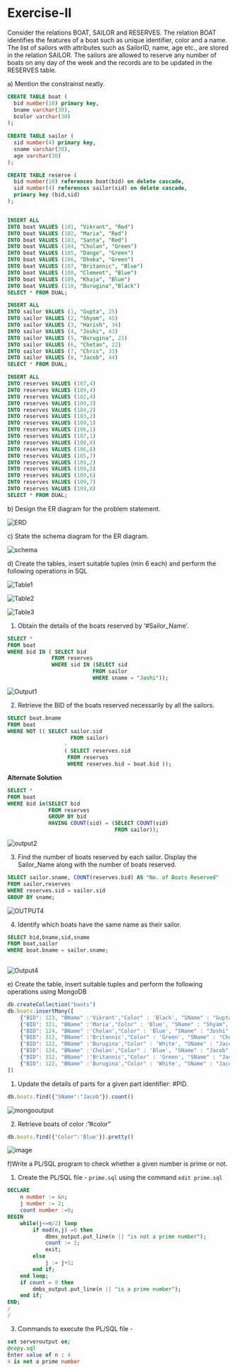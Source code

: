 # Exercise-II
Consider the relations BOAT, SAILOR and RESERVES. The relation BOAT identifies the features of a boat such as unique identifier, color and a name. The list of sailors with attributes such as SailorID, name, age etc., are stored in the relation SAILOR. The sailors are allowed to reserve any number of boats on any day of the week and the records are to be updated in the RESERVES table. 

a) Mention the constrainst neatly.

```sql
CREATE TABLE boat (
  bid number(10) primary key,
  bname varchar(30),
  bcolor varchar(30)
);
  
CREATE TABLE sailor (
  sid number(4) primary key,
  sname varchar(30),
  age varchar(30)
);

CREATE TABLE reserve (
  bid number(10) references boat(bid) on delete cascade,
  sid number(4) references sailor(sid) on delete cascade,
  primary key (bid,sid)
);


INSERT ALL
INTO boat VALUES (101, "Vikrant", "Red")
INTO boat VALUES (102, "Maria", "Red")
INTO boat VALUES (103, "Santa", "Red")
INTO boat VALUES (104, "Cholan", "Green")
INTO boat VALUES (105, "Dange", "Green")
INTO boat VALUES (106, "Dhoka", "Green")
INTO boat VALUES (107, "Britannic", "Blue")
INTO boat VALUES (108, "Clement", "Blue")
INTO boat VALUES (109, "Khaja", "Blue")
INTO boat VALUES (110, "Burugina","Black")
SELECT * FROM DUAL;

INSERT ALL 
INTO sailor VALUES (1, "Gupta", 25)
INTO sailor VALUES (2, "Shyam", 45)
INTO sailor VALUES (3, "Harish", 34)
INTO sailor VALUES (4, "Joshi", 43)
INTO sailor VALUES (5, "Burugina", 23)
INTO sailor VALUES (6, "Chetan", 22)
INTO sailor VALUES (7, "Chris", 33)
INTO sailor VALUES (8, "Jacob", 44)
SELECT * FROM DUAL;

INSERT ALL
INTO reserves VALUES (107,4)
INTO reserves VALUES (109,4)
INTO reserves VALUES (102,4)
INTO reserves VALUES (109,3)
INTO reserves VALUES (104,2)
INTO reserves VALUES (103,2)
INTO reserves VALUES (109,1)
INTO reserves VALUES (106,1)
INTO reserves VALUES (107,1)
INTO reserves VALUES (108,8)
INTO reserves VALUES (106,8)
INTO reserves VALUES (105,7)
INTO reserves VALUES (109,2)
INTO reserves VALUES (109,5)
INTO reserves VALUES (109,6)
INTO reserves VALUES (109,7)
INTO reserves VALUES (109,8)
SELECT * FROM DUAL;

```



b) Design the ER diagram for the problem statement.

![ERD](https://user-images.githubusercontent.com/67141217/212526870-ca39b3fa-9b5a-461b-a434-8c5cf1fac3da.png)

c) State the schema diagram for the ER diagram. 

![schema](https://user-images.githubusercontent.com/67141217/212526876-80b28dcd-23e4-42e4-b4e3-e4a83e1220bf.png)

d) Create the tables, insert suitable tuples (min 6 each) and perform the following operations in SQL

![Table1](https://user-images.githubusercontent.com/67141217/212530349-445d3169-c2ec-46fc-bd20-2808ebf66fc9.png)

![Table2](https://user-images.githubusercontent.com/67141217/212526916-5074cef4-d16d-4420-8090-824c5cbaccf7.png)

![Table3](https://user-images.githubusercontent.com/67141217/212527248-e3269e8b-ce90-4b6b-abf5-4ae7ffe8a1e0.png)


 1. Obtain the details of the boats reserved by ‘#Sailor_Name’.

```sql 
SELECT *
FROM boat
WHERE bid IN ( SELECT bid
              FROM reserves
              WHERE sid IN (SELECT sid 
                           FROM sailor
                           WHERE sname = "Joshi"));
```

![Output1](https://user-images.githubusercontent.com/67141217/212527029-c65f871d-1442-4172-893f-4f587c98132d.png)

 2. Retrieve the BID of the boats reserved necessarily by all the sailors.
 
```sql
SELECT boat.bname
FROM boat
WHERE NOT (( SELECT sailor.sid
                    FROM sailor)
                  -
                  ( SELECT reserves.sid
                   FROM reserves
                   WHERE reserves.bid = boat.bid ));
```

**Alternate Solution**

```sql
SELECT *
FROM boat 
WHERE bid in(SELECT bid
             FROM reserves 
             GROUP BY bid
             HAVING COUNT(sid) = (SELECT COUNT(sid) 
                                  FROM sailor));
```

![output2](https://user-images.githubusercontent.com/67141217/212529892-38963475-b0b0-45bd-9685-80596f82f970.png)

 3. Find the number of boats reserved by each sailor. Display the Sailor_Name along with the number of boats reserved.

```sql
SELECT sailor.sname, COUNT(reserves.bid) AS "No. of Boats Reserved"
FROM sailor,reserves
WHERE reserves.sid = sailor.sid
GROUP BY sname;
```

![OUTPUT4](https://user-images.githubusercontent.com/67141217/212530190-e6a597ac-6f36-4f2e-9613-9bff8cb7da4b.png)


 4. Identify which boats have the same name as their sailor.
 
 ```sql
SELECT bid,bname,sid,sname
FROM boat,sailor
WHERE boat.bname = sailor.sname;
              
 ```
 
![Output4](https://user-images.githubusercontent.com/67141217/212530493-642f2e1d-9fa1-4e80-9812-e5318284c6e3.png)

 
e) Create the table, insert suitable tuples and perform the following operations using MongoDB

```javascript
db.createCollection("baots")
db.boats.insertMany([
    {"BID": 123, "BName" :'Vikrant',"Color" : 'Black', "SName" : "Gupta", "SNo":1111 },
    {"BID": 321, "BName" :'Maria',"Color" : 'Blue', "SName" : "Shyam", "SNo":1115 },
    {"BID": 124, "BName" :'Cholan',"Color" : 'Blue', "SName" : "Joshi", "SNo":5111 },
    {"BID": 312, "BName" :'Britannic',"Color" : 'Green', "SName" : "Chetan", "SNo":4511},
    {"BID": 122, "BName" :'Burugina',"Color" : 'White', "SName" : "Jacob", "SNo":3111 },
    {"BID": 124, "BName" :'Cholan',"Color" : 'Blue', "SName" : "Jacob", "SNo":3111 },
    {"BID": 312, "BName" :'Britannic',"Color" : 'Green', "SName" : "Jacob", "SNo":3111},
    {"BID": 122, "BName" :'Burugina',"Color" : 'White', "SName" : "Jacob", "SNo":3111 }
])
```


1. Update the details of parts for a given part identifier: #PID. 

```javascript
db.boats.find({"SName":"Jacob"}).count()
```

![mongooutput](https://user-images.githubusercontent.com/67141217/212531120-91b17612-bdec-4a8a-ab86-074e66daa545.png)

2. Retrieve boats of color :”#color”

```javascript
db.boats.find({"Color":'Blue'}).pretty()
```

![image](https://user-images.githubusercontent.com/67141217/212531174-eccefb78-05f3-491b-854b-4bd069f89b23.png)

f)Write a PL/SQL program to check whether a given number is prime or not. 

1. Create the PL/SQL file - ```prime.sql``` using the command ```edit prime.sql```

```sql
DECLARE
	n number := &n;
    j number := 2;
    count number :=0;
BEGIN
	while(j<=n/2) loop
    	if mod(n,j) =0 then
        	dbms_output.put_line(n || "is not a prime number");
            count := 1;
            exit;
        else
        	j := j+1;
        end if;
    end loop;
    if count = 0 then
    	dmbs_output.put_line(n || "is a prime number");
    end if;
END;
/
/
```

3. Commands to execute the PL/SQL file -

```sql
set serveroutput on;
@copy.sql
Enter value of n : 4
4 is not a prime number
```
